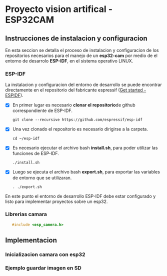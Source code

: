 # Proyecto vision artifical - ESP32CAM

 ## Instrucciones de instalacion y configuracion
 En esta seccion se detalla el proceso de instalacion y configuracion de los repositorios necesarios para el manejo de un **esp32-cam** por medio de el entorno de desarrolo **ESP-IDF**, en el sistema operativo LINUX. 

 ### ESP-IDF
 La instalacion y configuracion del entorno de desarrollo se puede encontrar directamente en el repositorio del fabricante espressif ([Get started - ESPIDF](https://docs.espressif.com/projects/esp-idf/en/latest/esp32/get-started/index.html)).

 - [x] En primer lugar es necesario **clonar el repositorio**de github correspondiente de ESP-IDF.
   ```
   git clone --recursive https://github.com/espressif/esp-idf
   ``` 
 - [x] Una vez clonado el repositorio es necesario dirigirse a la carpeta.
   ```
   cd ~/esp-idf
   ```
 - [x] Es necesario ejecutar el archivo bash **install.sh**, para poder utilizar las funciones de ESP-IDF.
   ```
   ./install.sh
   ``` 
 - [x] Luego se ejecuta el archivo bash **export.sh**, para exportar las variables de entorno que se utilizaran.
   ```
   . ./export.sh
   ```
En este punto el entorno de desarrollo ESP-IDF debe estar configurado y listo para implementar proyectos sobre un esp32.


 ### Librerias camara 

 ```c
    #include <esp_camera.h>
 ```

 ## Implementacion

 ### Inicializacion camara con esp32
 ### Ejemplo guardar imagen en SD 


